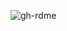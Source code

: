 ![gh-rdme](https://github.com/diassique/diassique/assets/69870181/9b13ef0a-3b6c-48dc-acce-a08aea1856b9)<!-- https://github.com/DenverCoder1/readme-typing-svg/ -->

<!--
**diassique/diassique** is a ✨ _special_ ✨ repository because its `README.md` (this file) appears on your GitHub profile.

Here are some ideas to get you started:

- 🔭 I’m currently working on ...
- 🌱 I’m currently learning ...
- 👯 I’m looking to collaborate on ...
- 🤔 I’m looking for help with ...
- 💬 Ask me about ...
- 📫 How to reach me: ...
- 😄 Pronouns: ...
- ⚡ Fun fact: ...
-->
